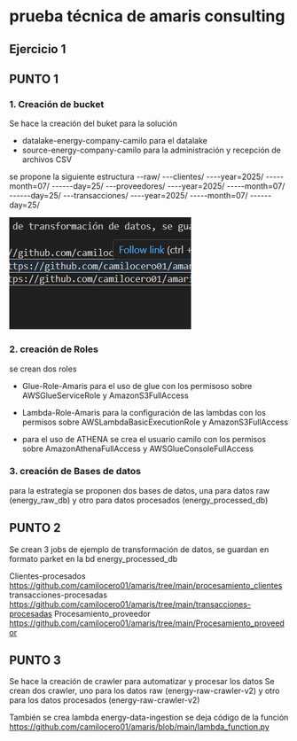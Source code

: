 # prueba técnica de amaris consulting

## Ejercicio 1

## PUNTO 1

### 1. Creación de bucket

Se hace la creación del buket para la solución 
- datalake-energy-company-camilo para el datalake
- source-energy-company-camilo para la administración y recepción de archivos CSV

se propone la siguiente estructura 
--raw/
---clientes/
----year=2025/
-----month=07/
------day=25/
---proveedores/
----year=2025/
-----month=07/
------day=25/
---transacciones/
----year=2025/
-----month=07/
------day=25/

![alt text]({A973BBD7-5B7D-45AA-95AE-1DFCCCE38E35}.png)

### 2. creación de Roles
se crean dos roles

- Glue-Role-Amaris
para el uso de glue con los permisoso sobre AWSGlueServiceRole y AmazonS3FullAccess

- Lambda-Role-Amaris
para la configuración de las lambdas con los permisos sobre AWSLambdaBasicExecutionRole y AmazonS3FullAccess

- para el uso de ATHENA se crea el usuario camilo con los permisos sobre AmazonAthenaFullAccess y AWSGlueConsoleFullAccess

### 3. creación de Bases de datos
para la estrategía se proponen dos bases de datos, una para datos raw (energy_raw_db) y otro para datos procesados (energy_processed_db)


## PUNTO 2
Se crean 3 jobs de ejemplo de transformación de datos, se guardan en formato parket en la bd energy_processed_db

Clientes-procesados https://github.com/camilocero01/amaris/tree/main/procesamiento_clientes
transacciones-procesadas https://github.com/camilocero01/amaris/tree/main/transacciones-procesadas
Procesamiento_proveedor https://github.com/camilocero01/amaris/tree/main/Procesamiento_proveedor



## PUNTO 3
Se hace la  creación de crawler para automatizar y procesar los datos
Se crean dos crawler, uno para los datos raw (energy-raw-crawler-v2) y otro para los datos procesados (energy-raw-crawler-v2)

También se crea lambda energy-data-ingestion se deja código de la función https://github.com/camilocero01/amaris/blob/main/lambda_function.py


 









